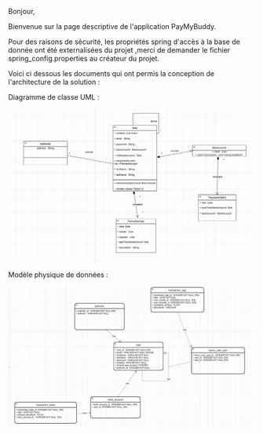 Bonjour,

Bienvenue sur la page descriptive de l'application PayMyBuddy.

Pour des raisons de sécurité, les propriétés spring d'accès à la base de donnée ont été externalisées du projet ,merci
de demander le fichier spring_config.properties au créateur du projet.

Voici ci dessous les documents qui ont permis la conception de l'architecture de la solution :

Diagramme de classe UML :

![img.png](img.png)

Modèle physique de données :

![img_1.png](img_1.png)